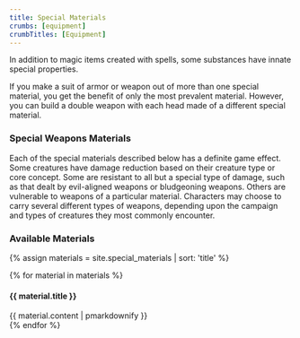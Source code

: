 ```yaml
---
title: Special Materials
crumbs: [equipment]
crumbTitles: [Equipment]
---
```


In addition to magic items created with spells, some substances have innate special properties.

If you make a suit of armor or weapon out of more than one special material, you get the benefit of only the most prevalent material. However, you can build a double weapon with each head made of a different special material.

### Special Weapons Materials

Each of the special materials described below has a definite game effect. Some creatures have damage reduction based on their creature type or core concept. Some are resistant to all but a special type of damage, such as that dealt by evil-aligned weapons or bludgeoning weapons. Others are vulnerable to weapons of a particular material. Characters may choose to carry several different types of weapons, depending upon the campaign and types of creatures they most commonly encounter.

### Available Materials

{% assign materials = site.special_materials | sort: 'title' %}

{% for material in materials %}
<section>
    <h4>{{ material.title }}</h4>
    <article>
        {{ material.content | pmarkdownify }}
    </article>
</section>
{% endfor %}